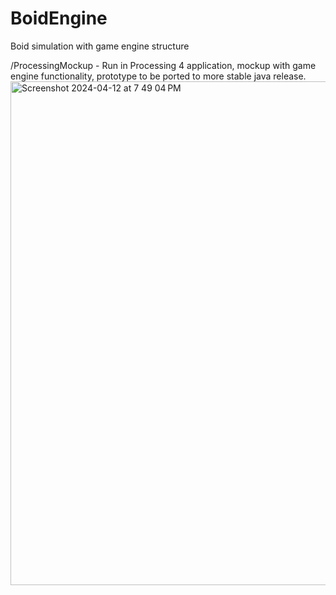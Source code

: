 # BoidEngine
Boid simulation with game engine structure

/ProcessingMockup - Run in Processing 4 application, mockup with game engine functionality, prototype to be ported to more stable java release.
<img width="806" alt="Screenshot 2024-04-12 at 7 49 04 PM" src="https://github.com/DanielHatakeyama/BoidEngine/assets/63603790/92eed52f-3c63-41e0-8465-e4b44dca8963">
